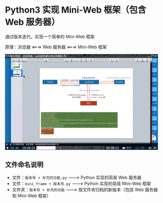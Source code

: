 # Python3 实现 Mini-Web 框架（包含 Web 服务器）

通过版本迭代，实现一个简单的 Mini-Web 框架

原理：浏览器 <===> Web 服务器 <===> Mini-Web 框架

![web原理](./README/clipboard.png)

## 文件命名说明

- 文件：`版本号 + 补充的功能.py` ---> Python 实现的简易 Web 服务器
- 文件：`mini_frame + 版本号.py` ---> Python 实现的简易 Mini-Web 框架
- 文件夹：`版本号 + 补充的功能` ---> 按文件夹归档的新版本（包括 Web 服务器和 Mini-Web 框架）
